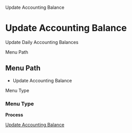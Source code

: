 
Update Accounting Balance
# Update Accounting Balance


Update Daily Accounting Balances

Menu Path
## Menu Path



- Update Accounting Balance

Menu Type
### Menu Type

**Process**


[Update Accounting Balance](../../process-balance_update.md)